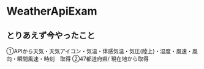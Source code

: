 # WeatherApiExam
## とりあえず今やったこと
①APIから天気・天気アイコン・気温・体感気温・気圧(陸上)・湿度・風速・風向・瞬間風速・時刻　取得
②47都道府県/ 現在地から取得

